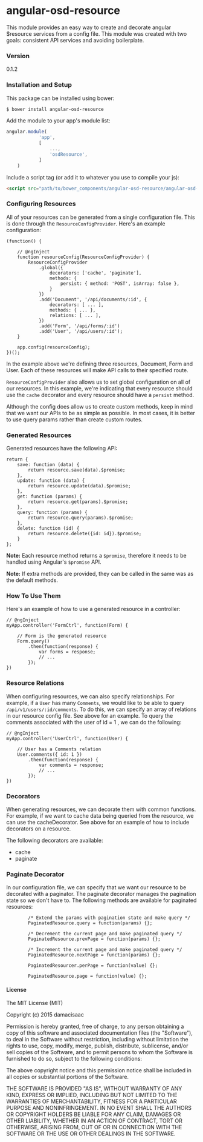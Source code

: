 # angular-osd-resource

This module provides an easy way to create and decorate angular $resource services from a config file. This module was created with two goals: consistent API services and avoiding boilerplate.

### Version
0.1.2

### Installation and Setup

This package can be installed using bower:
```sh
$ bower install angular-osd-resource
```

Add the module to your app's module list:

```js
angular.module(
            'app',
            [
                ...,
                'osdResource',
            ]
    )
```

Include a script tag (or add it to whatever you use to compile your js):
```html
<script src="path/to/bower_components/angular-osd-resource/angular-osd-resource.min.js"></script>
```

### Configuring Resources

All of your resources can be generated from a single configuration file. This is done through the `ResourceConfigProvider`. Here's an example configuration:

```
(function() {

    // @ngInject
    function resourceConfig(ResourceConfigProvider) {
        ResourceConfigProvider
            .global({
                decorators: ['cache', 'paginate'],
                methods: {
                    persist: { method: 'POST', isArray: false },
                }
            })
            .add('Document', '/api/documents/:id', {
                decorators: [ ... ],
                methods: { ... },
                relations: [ ... ],
            })
            .add('Form', '/api/forms/:id')
            .add('User', '/api/users/:id');
    }

    app.config(resourceConfig);
})();
```

In the example above we're defining three resources, Document, Form and User. Each of these resources will make API calls to their specified route.

`ResourceConfigProvider` also allows us to set global configuration on all of our resources. In this example, we're indicating that every resource should use the `cache` decorator and every resource should have a `persist` method.

Although the config does allow us to create custom methods, keep in mind that we want our APIs to be as simple as possible. In most cases, it is better to use query params rather than create custom routes.


### Generated Resources

Generated resources have the following API:
```
return {
    save: function (data) {
        return resource.save(data).$promise;
    },
    update: function (data) {
        return resource.update(data).$promise;
    },
    get: function (params) {
        return resource.get(params).$promise;
    },
    query: function (params) {
        return resource.query(params).$promise;
    },
    delete: function (id) {
        return resource.delete({id: id}).$promise;
    }
};
```
**Note:** Each resource method returns a `$promise`, therefore it needs to be handled using Angular's `$promise` API.

**Note:** If extra methods are provided, they can be called in the same was as the default methods.

### How To Use Them

Here's an example of how to use a generated resource in a controller:

```
// @ngInject
myApp.controller('FormCtrl', function(Form) {

    // Form is the generated resource
    Form.query()
        .then(function(response) {
            var forms = response;
            // ...
        });
})
```

### Resource Relations

When configuring resources, we can also specify relationships. For example, if a `User` has many `Comments`, we would like to be able to query `/api/v1/users/:id/comments`. To do this, we can specify an array of relations in our resource config file. See above for an example. To query the comments associated with the user of id = 1 , we can do the following: 

```
// @ngInject
myApp.controller('UserCtrl', function(User) {

    // User has a Comments relation 
    User.comments({ id: 1 })
        .then(function(response) {
            var comments = response;
            // ...
        });
})
```
 

### Decorators

When generating resources, we can decorate them with common functions. For example, if we want to cache data being queried from the resource, we can use the cacheDecorator. See above for an example of how to include decorators on a resource.

The following decorators are available:
 - cache
 - paginate


### Paginate Decorator

In our configuration file, we can specify that we want our resource to be decorated with a paginator. The paginate decorator manages the pagination state so we don't have to. The following methods are available for paginated resources: 

```
        /* Extend the params with pagination state and make query */
        PaginatedResource.query = function(params) {};
        
        /* Decrement the current page and make paginated query */
        PaginatedResource.prevPage = function(params) {};

        /* Increment the current page and make paginated query */
        PaginatedResource.nextPage = function(params) {};

        PaginatedResourcer.perPage = function(value) {};

        PaginatedResource.page = function(value) {};
```


#### License

The MIT License (MIT)

Copyright (c) 2015 damacisaac

Permission is hereby granted, free of charge, to any person obtaining a copy
of this software and associated documentation files (the "Software"), to deal
in the Software without restriction, including without limitation the rights
to use, copy, modify, merge, publish, distribute, sublicense, and/or sell
copies of the Software, and to permit persons to whom the Software is
furnished to do so, subject to the following conditions:

The above copyright notice and this permission notice shall be included in all
copies or substantial portions of the Software.

THE SOFTWARE IS PROVIDED "AS IS", WITHOUT WARRANTY OF ANY KIND, EXPRESS OR
IMPLIED, INCLUDING BUT NOT LIMITED TO THE WARRANTIES OF MERCHANTABILITY,
FITNESS FOR A PARTICULAR PURPOSE AND NONINFRINGEMENT. IN NO EVENT SHALL THE
AUTHORS OR COPYRIGHT HOLDERS BE LIABLE FOR ANY CLAIM, DAMAGES OR OTHER
LIABILITY, WHETHER IN AN ACTION OF CONTRACT, TORT OR OTHERWISE, ARISING FROM,
OUT OF OR IN CONNECTION WITH THE SOFTWARE OR THE USE OR OTHER DEALINGS IN THE
SOFTWARE.


